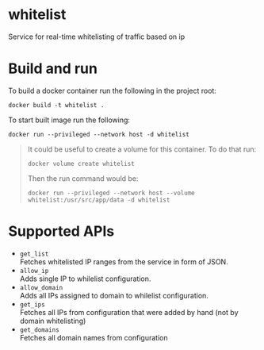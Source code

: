 # whitelist
Service for real-time whitelisting of traffic based on ip

# Build and run
To build a docker container run the following in the project root:
```
docker build -t whitelist .
```
To start built image run the following:
```
docker run --privileged --network host -d whitelist
```
> It could be useful to create a volume for this container.
> To do that run:
> ```
> docker volume create whitelist
> ```
> Then the run command would be:
> ```
> docker run --privileged --network host --volume whitelist:/usr/src/app/data -d whitelist
> ```

# Supported APIs
- `get_list` <br>
Fetches whitelisted IP ranges from the service in form of JSON.
- `allow_ip` <br>
Adds single IP to whilelist configuration.
- `allow_domain` <br>
Adds all IPs assigned to domain to whilelist configuration.
- `get_ips` <br>
Fetches all IPs from configuration that were added by hand (not by domain whitelisting)
- `get_domains` <br>
Fetches all domain names from configuration
